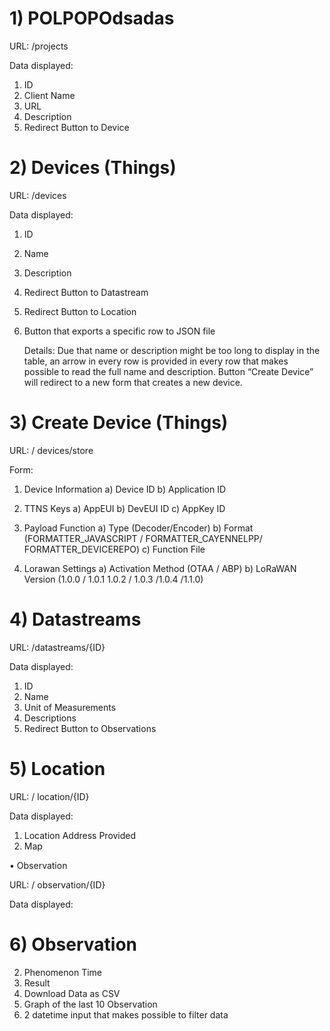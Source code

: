 # 1) POLPOPOdsadas
URL:  /projects

Data displayed: 
1.	ID
2.	Client Name
3.	URL
4.	Description
5.	Redirect Button to Device

# 2) Devices (Things)

URL:  /devices

Data displayed: 
1.	ID
2.	Name 
3.	Description
4.	Redirect Button to Datastream
5.	Redirect Button to Location
6.	Button that exports a specific row to JSON file

 	Details: 
    Due that name or description might be too long to display in the table, an arrow in every row is provided in every row that makes possible to read the full name and description.
Button “Create Device” will redirect to a new form that creates a new device.

# 3)	Create Device (Things)

URL:  / devices/store

Form:



1)	Device Information
a)	Device ID
b)	Application ID

2)	TTNS Keys
a)	AppEUI 
b)	DevEUI ID
c)	AppKey ID
3)	Payload Function
a)	Type (Decoder/Encoder)
b)	Format (FORMATTER_JAVASCRIPT / FORMATTER_CAYENNELPP/ FORMATTER_DEVICEREPO)
c)	Function File 
4)	Lorawan Settings
a)	Activation Method (OTAA /  ABP)
b)	LoRaWAN Version (1.0.0 / 1.0.1 1.0.2 / 1.0.3 /1.0.4 /1.1.0)

# 4)  Datastreams 

URL:  /datastreams/{ID} 

Data displayed: 
1)	ID
2)	Name
3)	Unit of Measurements 
4)	Descriptions 
5)	Redirect Button to Observations

# 5) Location

URL:  / location/{ID} 

Data displayed: 

1)	Location Address Provided
2)	Map 

•	Observation

URL:  / observation/{ID} 

Data displayed: 
	
# 6) 	Observation
2)	Phenomenon Time
3)	Result
4)	Download Data as CSV 
5)	Graph of the last 10 Observation
6)	2 datetime input that makes possible to filter data
